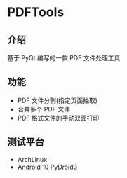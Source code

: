 # PDFTools
## 介绍
基于 PyQt 编写的一款 PDF 文件处理工具
## 功能
 - PDF 文件分割(指定页面抽取)
 - 合并多个 PDF 文件
 - PDF 格式文件的手动双面打印
## 测试平台
 - ArchLinux
 - Android 10 PyDroid3
